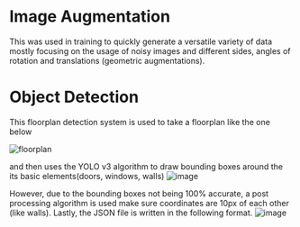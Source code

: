 <h1>Image Augmentation</h1>

This was used in training to quickly generate a versatile variety of data mostly focusing on the usage of noisy images and different sides, angles of
rotation and translations (geometric augmentations).


<h1> Object Detection </h1>
This floorplan detection system is used to take a floorplan like the one below

![floorplan](https://user-images.githubusercontent.com/38992928/154818769-90f9f141-93fb-4b94-8c7e-540968dd1551.png)


and then uses the YOLO v3 algorithm to draw bounding boxes around the its basic elements(doors, windows, walls)
![image](https://user-images.githubusercontent.com/38992928/154818577-174428a0-4181-43f0-865f-85a00a2bbce3.png)

However, due to the bounding boxes not being 100% accurate, a post processing algorithm is used make sure coordinates are 10px of each other (like walls). Lastly, the JSON file is written in the following format.
![image](https://user-images.githubusercontent.com/38992928/154818743-8e9c97f9-ed29-4207-a9fc-e25a7d35d41f.png)

